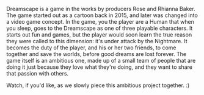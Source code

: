 Dreamscape is a game in the works by producers Rose and Rhianna Baker.
The game started out as a cartoon back in 2015, and later was changed into a video game concept.
In the game, you the player are a Human that when you sleep, goes to the Dreamscape as one of three playable characters.
It starts out fun and games, but the player would soon learn the true reason they were called to this dimension: 
it's under attack by the Nightmare.
It becomes the duty of the player, and his or her two friends, to come together and save the worlds, before good dreams are lost forever.
The game itself is an ambitious one,
made up of a small team of people that are doing it just because they love what they're doing,
and they want to share that passion with others. 

Watch, if you'd like, as we slowly piece this ambitious project together. :)
